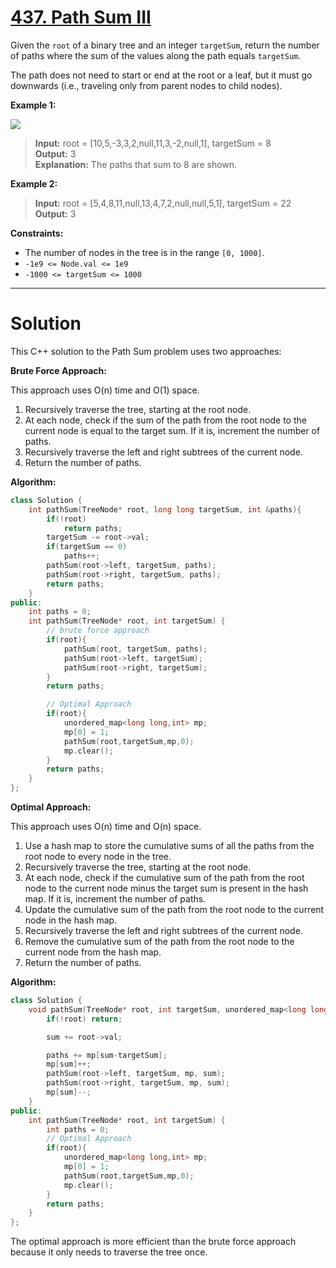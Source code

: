 # [437. Path Sum III](https://leetcode.com/problems/path-sum-iii/)

Given the `root` of a binary tree and an integer `targetSum`, return the number of paths where the sum of the values along the path equals `targetSum`.

The path does not need to start or end at the root or a leaf, but it must go downwards (i.e., traveling only from parent nodes to child nodes).

**Example 1:**

![](https://assets.leetcode.com/uploads/2021/04/09/pathsum3-1-tree.jpg)

>**Input:** root = [10,5,-3,3,2,null,11,3,-2,null,1], targetSum = 8<br>
**Output:** 3<br>
**Explanation:** The paths that sum to 8 are shown.

**Example 2:**

>**Input:** root = [5,4,8,11,null,13,4,7,2,null,null,5,1], targetSum = 22<br>
**Output:** 3
 

**Constraints:**

- The number of nodes in the tree is in the range `[0, 1000]`.
- `-1e9 <= Node.val <= 1e9`
- `-1000 <= targetSum <= 1000`
---
# Solution

This C++ solution to the Path Sum problem uses two approaches:

**Brute Force Approach:**

This approach uses O(n) time and O(1) space.

1. Recursively traverse the tree, starting at the root node.
2. At each node, check if the sum of the path from the root node to the current node is equal to the target sum. If it is, increment the number of paths.
3. Recursively traverse the left and right subtrees of the current node.
4. Return the number of paths.

**Algorithm:**

```c++
class Solution {
    int pathSum(TreeNode* root, long long targetSum, int &paths){
        if(!root) 
            return paths;
        targetSum -= root->val;
        if(targetSum == 0)
            paths++;
        pathSum(root->left, targetSum, paths);
        pathSum(root->right, targetSum, paths);
        return paths;
    }
public:
    int paths = 0;
    int pathSum(TreeNode* root, int targetSum) {
        // brute force approach
        if(root){
            pathSum(root, targetSum, paths);
            pathSum(root->left, targetSum);
            pathSum(root->right, targetSum);
        }
        return paths;

        // Optimal Approach
        if(root){
            unordered_map<long long,int> mp;
            mp[0] = 1;
            pathSum(root,targetSum,mp,0);
            mp.clear();
        }
        return paths;
    }
};
```

**Optimal Approach:**

This approach uses O(n) time and O(n) space.

1. Use a hash map to store the cumulative sums of all the paths from the root node to every node in the tree.
2. Recursively traverse the tree, starting at the root node.
3. At each node, check if the cumulative sum of the path from the root node to the
current node minus the target sum is present in the hash map. If it is, increment
the number of paths.
4. Update the cumulative sum of the path from the root node to the current node in
the hash map.
5. Recursively traverse the left and right subtrees of the current node.
6. Remove the cumulative sum of the path from the root node to the current node from
the hash map.
7. Return the number of paths.

**Algorithm:**

```c++
class Solution {
    void pathSum(TreeNode* root, int targetSum, unordered_map<long long,int> &mp, long long sum){
        if(!root) return;

        sum += root->val;

        paths += mp[sum-targetSum];
        mp[sum]++;
        pathSum(root->left, targetSum, mp, sum);
        pathSum(root->right, targetSum, mp, sum);
        mp[sum]--;
    }
public:
    int pathSum(TreeNode* root, int targetSum) {
        int paths = 0;
        // Optimal Approach
        if(root){
            unordered_map<long long,int> mp;
            mp[0] = 1;
            pathSum(root,targetSum,mp,0);
            mp.clear();
        }
        return paths;
    }
};
```

The optimal approach is more efficient than the brute force approach because it only needs to traverse the tree once.
